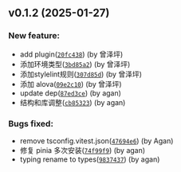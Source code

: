 ## v0.1.2 (2025-01-27)

### New feature:

- add plugin([`20fc438`](https://github.com/latte03/vue3-template/commit/20fc43844879deb866cc71d9de25ba47273b7e98)) (by 曾泽坪)
- 添加环境类型([`3bd85a2`](https://github.com/latte03/vue3-template/commit/3bd85a2311bbc34af8632ea432ac9bd00b834092)) (by 曾泽坪)
- 添加stylelint规则([`307d85d`](https://github.com/latte03/vue3-template/commit/307d85df63c16ac307a29a2b5218a75e4f42817d)) (by 曾泽坪)
- 添加 alova([`09e2c10`](https://github.com/latte03/vue3-template/commit/09e2c10061099040e2ae5a722c42c4ebf96c6107)) (by 曾泽坪)
- update dep([`87ed3ce`](https://github.com/latte03/vue3-template/commit/87ed3cef450a24250b42106715a76dfe7b432af4)) (by agan)
- 结构和库调整([`cb85323`](https://github.com/latte03/vue3-template/commit/cb853234f7b17542239348c79f94bf2c6187e02b)) (by agan)

### Bugs fixed:

- remove tsconfig.vitest.json([`47694e6`](https://github.com/latte03/vue3-template/commit/47694e69eb1324d9b1135e4872be2c0bedde9219)) (by Agan)
- 修复 pinia 多次安装([`74f99f9`](https://github.com/latte03/vue3-template/commit/74f99f9446f50076a14a264fd6b0fea36e58f20f)) (by agan)
- typing rename to types([`9837437`](https://github.com/latte03/vue3-template/commit/9837437bf387758771ccfbb90430ce0d8730568c)) (by agan)